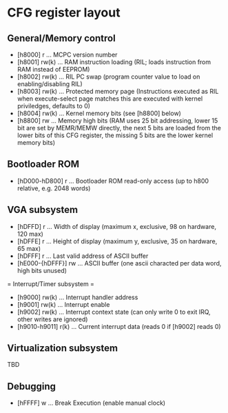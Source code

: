 CFG register layout
===================

General/Memory control
----------------------

* [h8000] r ... MCPC version number
* [h8001] rw(k) ... RAM instruction loading (RIL; loads instruction from RAM instead of EEPROM)
* [h8002] rw(k) ... RIL PC swap (program counter value to load on enabling/disabling RIL)
* [h8003] rw(k) ... Protected memory page (Instructions executed as RIL when execute-select page matches this are executed with kernel priviledges, defaults to 0)
* [h8004] rw(k) ... Kernel memory bits (see [h8800] below)
* [h8800] rw ... Memory high bits (RAM uses 25 bit addressing, lower 15 bit are set by MEMR/MEMW directly, the next 5 bits are loaded from the lower bits of this CFG register, the missing 5 bits are the lower kernel memory bits)

Bootloader ROM
--------------

* [hD000-hD800] r ... Bootloader ROM read-only access (up to h800 relative, e.g. 2048 words)

VGA subsystem
-------------

* [hDFFD] r ... Width of display (maximum x, exclusive, 98 on hardware, 120 max)
* [hDFFE] r ... Height of display (maximum y, exclusive, 35 on hardware, 65 max)
* [hDFFF] r ... Last valid address of ASCII buffer
* [hE000-{hDFFF}] rw ... ASCII buffer (one ascii characted per data word, high bits unused)

= Interrupt/Timer subsystem =
* [h9000] rw(k) ... Interrupt handler address
* [h9001] rw(k) ... Interrupt enable
* [h9002] rw(k) ... Interrupt context state (can only write 0 to exit IRQ, other writes are ignored)
* [h9010-h9011] r(k) ... Current interrupt data (reads 0 if [h9002] reads 0)

Virtualization subsystem
------------------------

TBD

Debugging
---------

* [hFFFF] w ... Break Execution (enable manual clock)

